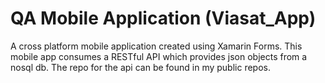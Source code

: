 # QA Mobile Application (Viasat_App)
 A cross platform mobile application created using Xamarin Forms. This mobile app consumes a RESTful API which provides json objects from a nosql db. The repo for the api can be found in my public repos.
